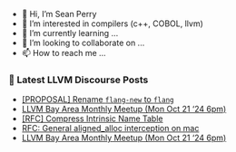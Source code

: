 - 👋 Hi, I’m Sean Perry
- 👀 I’m interested in compilers (c++, COBOL, llvm)
- 🌱 I’m currently learning ...
- 💞️ I’m looking to collaborate on ...
- 📫 How to reach me ...

<!---
s66perry/s66perry is a ✨ special ✨ repository because its `README.md` (this file) appears on your GitHub profile.
You can click the Preview link to take a look at your changes.
--->
### 📕 Latest LLVM Discourse Posts

<!-- DISCOURSE-LLVM:START -->
- [[PROPOSAL] Rename `flang-new` to `flang`](https://discourse.llvm.org/t/proposal-rename-flang-new-to-flang/69462?page=5#post_87)
- [LLVM Bay Area Monthly Meetup &lpar;Mon Oct 21 ‘24 6pm&rpar;](https://discourse.llvm.org/t/llvm-bay-area-monthly-meetup-mon-oct-21-24-6pm/82576#post_4)
- [[RFC] Compress Intrinsic Name Table](https://discourse.llvm.org/t/rfc-compress-intrinsic-name-table/82412#post_20)
- [RFC: General aligned_alloc interception on mac](https://discourse.llvm.org/t/rfc-general-aligned-alloc-interception-on-mac/82599#post_1)
- [LLVM Bay Area Monthly Meetup &lpar;Mon Oct 21 ‘24 6pm&rpar;](https://discourse.llvm.org/t/llvm-bay-area-monthly-meetup-mon-oct-21-24-6pm/82576#post_3)
<!-- DISCOURSE-LLVM:END -->
